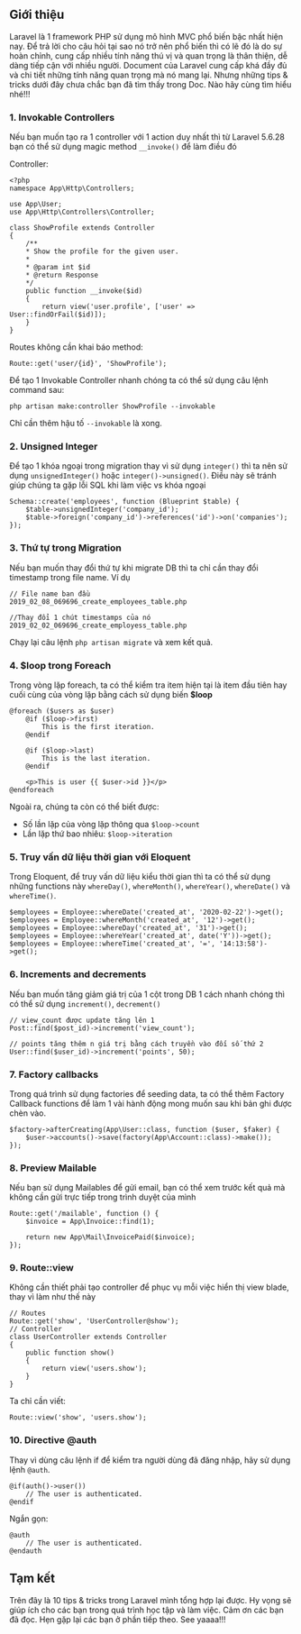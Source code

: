 ## Giới thiệu
Laravel là 1 framework PHP sử dụng mô hình MVC phổ biến bậc nhất hiện nay. Để trả lời cho câu hỏi tại sao nó trở nên phổ biến thì có lẽ đó là do sự hoàn chỉnh, cung cấp nhiều tính năng thú vị và quan trọng là thân thiện, dễ dàng tiếp cận với nhiều người. Document của Laravel cung cấp khá đầy đủ và chi tiết những tính năng quan trọng mà nó mang lại. Nhưng những tips & tricks dưới đây chưa chắc bạn đã tìm thấy trong Doc. Nào hãy cùng tìm hiểu nhé!!!
### 1. Invokable Controllers
Nếu bạn muốn tạo ra 1 controller với 1 action duy nhất thì từ Laravel 5.6.28 bạn có thể sử dụng magic method `__invoke()` để làm điều đó

Controller:
```
<?php
namespace App\Http\Controllers;

use App\User;
use App\Http\Controllers\Controller;

class ShowProfile extends Controller
{
	/**
	* Show the profile for the given user.
	*
	* @param int $id
	* @return Response
	*/
	public function __invoke($id)
	{
        return view('user.profile', ['user' => User::findOrFail($id)]);
	}
}
```

Routes không cần khai báo method:

```
Route::get('user/{id}', 'ShowProfile');
```

Để tạo 1 Invokable Controller nhanh chóng ta có thể sử dụng câu lệnh command sau:

```
php artisan make:controller ShowProfile --invokable
```

Chỉ cần thêm hậu tố `--invokable` là xong.


### 2. Unsigned Integer

Để tạo 1 khóa ngoại trong migration thay vì sử dụng `integer()` thì ta nên sử dụng `unsignedInteger()` hoặc `integer()->unsigned()`. Điều này sẽ tránh giúp chúng ta gặp lỗi SQL khi làm việc vs khóa ngoại
```
Schema::create('employees', function (Blueprint $table) {
    $table->unsignedInteger('company_id');
    $table->foreign('company_id')->references('id')->on('companies');
});
```

### 3. Thứ tự trong Migration
Nếu bạn muốn thay đổi thứ tự khi migrate DB thì ta chỉ cần thay đổi timestamp trong file name.
Ví dụ

```
// File name ban đầu
2019_02_08_069696_create_employees_table.php

//Thay đổi 1 chút timestamps của nó
2019_02_02_069696_create_employess_table.php
```

Chạy lại câu lệnh `php artisan migrate` và xem kết quả.

### 4. $loop trong Foreach

Trong vòng lặp foreach, ta có thể kiểm tra item hiện tại là item đầu tiên hay cuối cùng của vòng lặp bằng cách sử dụng biến **$loop**

```
@foreach ($users as $user)
    @if ($loop->first)
        This is the first iteration.
    @endif
     
    @if ($loop->last)
        This is the last iteration.
    @endif
    
    <p>This is user {{ $user->id }}</p>
@endforeach
```

Ngoài ra, chúng ta còn có thể biết được:
- Số lần lặp của vòng lặp thông qua `$loop->count`
- Lần lặp thứ bao nhiêu: `$loop->iteration`

### 5. Truy vấn dữ liệu thời gian với Eloquent

Trong Eloquent, để truy vấn dữ liệu kiểu thời gian thì ta có thể sử dụng những functions này `whereDay()`, `whereMonth()`, `whereYear()`, `whereDate()` và `whereTime()`.

```
$employees = Employee::whereDate('created_at', '2020-02-22')->get();
$employees = Employee::whereMonth('created_at', '12')->get();
$employees = Employee::whereDay('created_at', '31')->get();
$employees = Employee::whereYear('created_at', date('Y'))->get();
$employees = Employee::whereTime('created_at', '=', '14:13:58')->get();
```

### 6. Increments and decrements
Nếu bạn muốn tăng giảm giá trị của 1 cột trong DB 1 cách nhanh chóng thì có thể sử dụng `increment()`, `decrement()`

```
// view_count được update tăng lên 1
Post::find($post_id)->increment('view_count');

// points tăng thêm n giá trị bằng cách truyền vào đối số thứ 2
User::find($user_id)->increment('points', 50);
```

### 7. Factory callbacks

Trong quá trình sử dụng factories để seeding data, ta có thể thêm Factory Callback functions để làm 1 vài hành động mong muốn sau khi bản ghi được chèn vào.

```
$factory->afterCreating(App\User::class, function ($user, $faker) {
    $user->accounts()->save(factory(App\Account::class)->make());
});
```

### 8. Preview Mailable

Nếu bạn sử dụng Mailables để gửi email, bạn có thể xem trước kết quả mà không cần gửi trực tiếp trong trình duyệt của mình

```
Route::get('/mailable', function () {
    $invoice = App\Invoice::find(1);
    
    return new App\Mail\InvoicePaid($invoice);
});
```

### 9. Route::view

Không cần thiết phải tạo controller để phục vụ mỗi việc hiển thị view blade, thay vì làm như thế này

```
// Routes
Route::get('show', 'UserController@show');
// Controller
class UserController extends Controller
{
    public function show()
    {
        return view('users.show');
    }
}
```
Ta chỉ cần viết:
```
Route::view('show', 'users.show');
```

### 10. Directive @auth

Thay vì dùng câu lệnh if để kiểm tra người dùng đã đăng nhập, hãy sử dụng lệnh `@auth`.

```
@if(auth()->user())
    // The user is authenticated.
@endif
```

Ngắn gọn:

```
@auth
    // The user is authenticated.
@endauth
```

## Tạm kết

Trên đây là 10 tips & tricks trong Laravel mình tổng hợp lại được. Hy vọng sẽ giúp ích cho các bạn trong quá trình học tập và làm việc.
Cảm ơn các bạn đã đọc. Hẹn gặp lại các bạn ở phần tiếp theo. See yaaaa!!!